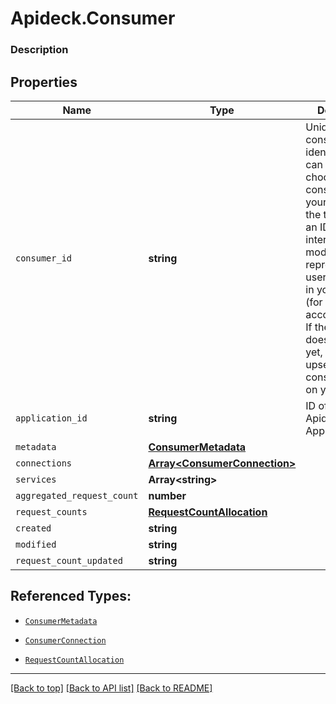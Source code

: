 # Apideck.Consumer

### Description

## Properties
Name | Type | Description | Notes
------------ | ------------- | ------------- | -------------
`consumer_id` | **string** | Unique consumer identifier. You can freely choose a consumer ID yourself. Most of the time, this is an ID of your internal data model that represents a user or account in your system (for example account:12345). If the consumer doesn\'t exist yet, Vault will upsert a consumer based on your ID. | 
`application_id` | **string** | ID of your Apideck Application | [optional] 
`metadata` | [**ConsumerMetadata**](ConsumerMetadata.md) |  | [optional] 
`connections` | [**Array&lt;ConsumerConnection&gt;**](ConsumerConnection.md) |  | [optional] 
`services` | **Array&lt;string&gt;** |  | [optional] 
`aggregated_request_count` | **number** |  | [optional] 
`request_counts` | [**RequestCountAllocation**](RequestCountAllocation.md) |  | [optional] 
`created` | **string** |  | [optional] 
`modified` | **string** |  | [optional] 
`request_count_updated` | **string** |  | [optional] 





## Referenced Types:


* [`ConsumerMetadata`](ConsumerMetadata.md)
* [`ConsumerConnection`](ConsumerConnection.md)


* [`RequestCountAllocation`](RequestCountAllocation.md)




---

[[Back to top]](#) [[Back to API list]](../../../../README.md#documentation-for-api-endpoints) [[Back to README]](../../../../README.md)


